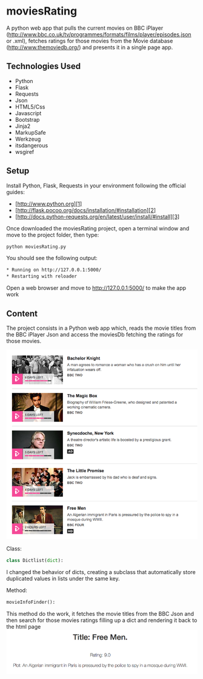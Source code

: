 moviesRating
============
A python web app that pulls the current movies on BBC iPlayer (http://www.bbc.co.uk/tv/programmes/formats/films/player/episodes.json or .xml), fetches
ratings for those movies from the Movie database (http://www.themoviedb.org/) and presents it
in a single page app.

## Technologies Used

* Python
* Flask
* Requests
* Json
* HTML5/Css
* Javascript
* Bootstrap
* Jinja2
* MarkupSafe
* Werkzeug
* itsdangerous
* wsgiref
 
## Setup
Install Python, Flask, Requests in your environment following the official guides: 

* [http://www.python.org][1]
* [http://flask.pocoo.org/docs/installation/#installation][2]
* [http://docs.python-requests.org/en/latest/user/install/#install][3]

Once downloaded the moviesRating project, open a terminal window and move to the project folder, then type: 
``` Bash
python moviesRating.py
``` 
You should see the following output:
``` Bash
* Running on http://127.0.0.1:5000/
* Restarting with reloader
``` 
Open a web browser and move to http://127.0.0.1:5000/ to make the app work

## Content
The project consists in a Python web app which, reads the movie titles from the BBC iPlayer Json 
and access the moviesDb fetching the ratings for those movies.

![My image](static/css/images/bbc_movies.png)

Class:
``` Python
class Dictlist(dict):
``` 
I changed the behavior of dicts, creating a subclass that automatically store duplicated values in lists under the same key.

Method:
``` Python
movieInfoFinder():
``` 
This method do the work, it fetches the movie titles from the BBC Json and then search for those movies ratings filling up a dict and rendering it back to the html page
![My image](static/css/images/html_page.png)

[1]: http://www.python.org
[2]: http://flask.pocoo.org/docs/installation/#installation
[3]: http://docs.python-requests.org/en/latest/user/install/#install